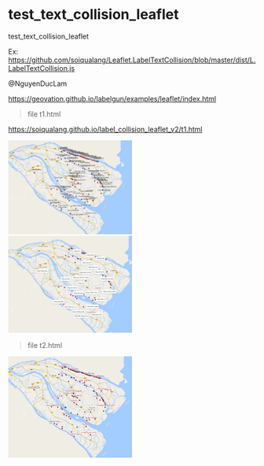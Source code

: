 # test_text_collision_leaflet
test_text_collision_leaflet

Ex: https://github.com/soiqualang/Leaflet.LabelTextCollision/blob/master/dist/L.LabelTextCollision.js

@NguyenDucLam

https://geovation.github.io/labelgun/examples/leaflet/index.html

> file t1.html

https://soiqualang.github.io/label_collision_leaflet_v2/t1.html

<img src="h1.png" width="50%">

<img src="h2.png" width="50%">

> file t2.html

<img src="h3.png" width="50%">